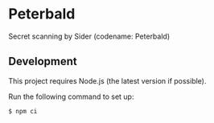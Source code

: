 # Peterbald

Secret scanning by Sider (codename: Peterbald)

## Development

This project requires Node.js (the latest version if possible).

Run the following command to set up:

```console
$ npm ci
```
